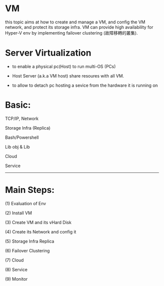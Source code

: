 # VM

this topic aims at how to create and manage a VM, and config the VM network, and protect its storage infra. VM can provide high availability for Hyper-V env by implementing failover clustering (故障移轉的叢集).

# Server Virtualization

* to enable a physical pc(Host) to run multi-OS (PCs)

* Host Server (a.k.a VM host) share resoures with all VM.

* to allow to detach pc hosting a sevice from the hardware it is running on

# Basic:

TCP/IP, Network

Storage Infra (Replica)

Bash/Powershell

Lib obj & Lib

Cloud

Service

------------------------------------------------------------------

# Main Steps:

(1) Evaluation of Env

(2) Install VM

(3) Create VM and its vHard Disk

(4) Create its Network and config it

(5) Storage Infra Replica

(6) Failover Clustering

(7) Cloud

(8) Service

(9) Monitor
